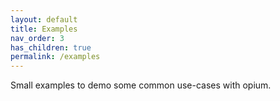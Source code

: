 ```yaml
---
layout: default
title: Examples
nav_order: 3
has_children: true
permalink: /examples
---
```


Small examples to demo some common use-cases with opium.
